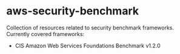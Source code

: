 # aws-security-benchmark
Collection of resources related to security benchmark frameworks.
Currently covered frameworks:
- CIS Amazon Web Services Foundations Benchmark v1.2.0
